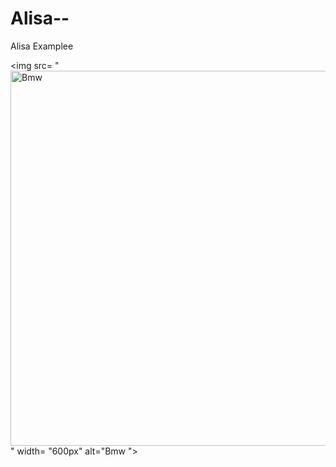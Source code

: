 # Alisa--
Alisa Examplee

<img src= "<img src= "https://images.unsplash.com/photo-1580273916550-e323be2ae537?ixlib=rb-4.0.3&ixid=MnwxMjA3fDB8MHxwaG90by1wYWdlfHx8fGVufDB8fHx8&auto=format&fit=crop&w=464&q=80" width= "600px" alt="Bmw ">" width= "600px" alt="Bmw ">
